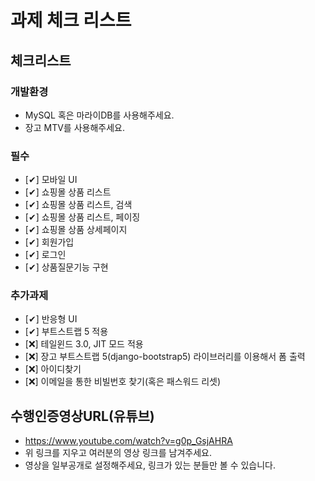# 과제 체크 리스트

## 체크리스트

### 개발환경
- MySQL 혹은 마라이DB를 사용해주세요.
- 장고 MTV를 사용해주세요.

### 필수
- [✔] 모바일 UI
- [✔] 쇼핑몰 상품 리스트
- [✔] 쇼핑몰 상품 리스트, 검색
- [✔] 쇼핑몰 상품 리스트, 페이징
- [✔] 쇼핑몰 상품 상세페이지
- [✔] 회원가입
- [✔] 로그인
- [✔] 상품질문기능 구현

### 추가과제
- [✔] 반응형 UI
- [✔] 부트스트랩 5 적용
- [❌] 테일윈드 3.0, JIT 모드 적용
- [❌] 장고 부트스트랩 5(django-bootstrap5) 라이브러리를 이용해서 폼 출력
- [❌] 아이디찾기
- [❌] 이메일을 통한 비빌번호 찾기(혹은 패스워드 리셋)

## 수행인증영상URL(유튜브)

- https://www.youtube.com/watch?v=g0p_GsjAHRA
- 위 링크를 지우고 여러분의 영상 링크를 남겨주세요.
- 영상을 일부공개로 설정해주세요, 링크가 있는 분들만 볼 수 있습니다.
